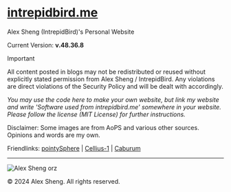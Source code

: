 # [intrepidbird.me](https://intrepidbird.me)

Alex Sheng (IntrepidBird)'s Personal Website

Current Version: **v.48.36.8**

> [!IMPORTANT]  
> All content posted in blogs may not be redistributed or reused without explicitly stated permission from Alex Sheng / IntrepidBird. Any violations are direct violations of the Security Policy and will be dealt with accordingly.

*You may use the code here to make your own website, but link my website and write 'Software used from intrepidbird.me' somewhere in your website. Please follow the license (MIT License) for further instructions.*

Disclaimer: Some images are from AoPS and various other sources. Opinions and words are my own.

Friendlinks: [pointySphere](https://pointysphere.github.io/) | [Cellius-1](https://cellius-1.github.io/thernel.github.io/) | [Caburum](https://caburum.is-a.dev/)

----------------------------------------------

![Alex Sheng orz](https://intrepidbird.me/images/intrepidmaths.jpg)

© 2024 Alex Sheng. All rights reserved.
